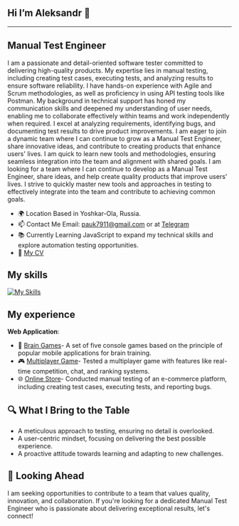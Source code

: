 ## Hi I’m Aleksandr 👋
----------------
Manual Test Engineer
----------------
I am a passionate and detail-oriented software tester committed to delivering high-quality products. My expertise lies in manual testing, including creating test cases, executing tests, and analyzing results to ensure software reliability. I have hands-on experience with Agile and Scrum methodologies, as well as proficiency in using API testing tools like Postman.
My background in technical support has honed my communication skills and deepened my understanding of user needs, enabling me to collaborate effectively within teams and work independently when required. I excel at analyzing requirements, identifying bugs, and documenting test results to drive product improvements.
I am eager to join a dynamic team where I can continue to grow as a Manual Test Engineer, share innovative ideas, and contribute to creating products that enhance users' lives. I am quick to learn new tools and methodologies, ensuring seamless integration into the team and alignment with shared goals.
I am looking for a team where I can continue to develop as a Manual Test Engineer, share ideas, and help create quality products that improve users' lives. I strive to quickly master new tools and approaches in testing to effectively integrate into the team and contribute to achieving common goals.

* 🌍 Location Based in Yoshkar-Ola, Russia.
* 📫 Contact Me Email: [pauk7911@gmail.com](mailto:pauk7911@gmail.com) or at [Telegram](https://t.me/Aleksandrka123)
* 📚 Currently Learning JavaScript to expand my technical skills and explore automation testing opportunities.
* 📄 [My CV](https://cv.hexlet.io/ru/resumes/16464)

## My skills
[![My Skills](https://skillicons.dev/icons?i=js,html,css,git,npm,linux&perline=8)](https://skillicons.dev)

## My experience
**Web Application**:
- 🧠 [Brain Games](https://github.com/Aleksandr02031989/Brain-Games)- A set of five console games based on the principle of popular mobile applications for brain training.
- 🎮 [Multiplayer Game](https://github.com/Aleksandr02031989/qa-engineer-project-85)- Tested a multiplayer game with features like real-time competition, chat, and ranking systems.
- 🌐 [Online Store](https://github.com/Aleksandr02031989/Testing-an-online-store)- Conducted manual testing of an e-commerce platform, including creating test cases, executing tests, and reporting bugs.
## 🔍 What I Bring to the Table
- A meticulous approach to testing, ensuring no detail is overlooked.
- A user-centric mindset, focusing on delivering the best possible experience.
- A proactive attitude towards learning and adapting to new challenges.
## 🚀 Looking Ahead
I am seeking opportunities to contribute to a team that values quality, innovation, and collaboration. If you're looking for a dedicated Manual Test Engineer who is passionate about delivering exceptional results, let's connect!
